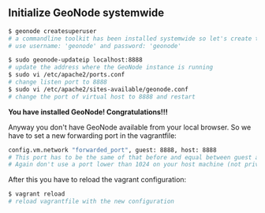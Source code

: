 ## Initialize GeoNode systemwide

```bash
$ geonode createsuperuser
# a commandline toolkit has been installed systemwide so let's create the superuser of the GeoNode instance
# use username: 'geonode' and password: 'geonode'
```

```bash
$ sudo geonode-updateip localhost:8888
# update the address where the GeoNode instance is running
$ sudo vi /etc/apache2/ports.conf
# change listen port to 8888
$ sudo vi /etc/apache2/sites-available/geonode.conf
# change the port of virtual host to 8888 and restart
```

**You have installed GeoNode! Congratulations!!!**

Anyway you don't have GeoNode available from your local browser.
So we have to set a new forwarding port in the vagrantfile:

```bash
config.vm.network "forwarded_port", guest: 8888, host: 8888
# This port has to be the same of that before and equal between guest and host. You can understand this later on.
# Again don't use a port lower than 1024 on your host machine (not privileged)!!!
```

After this you have to reload the vagrant configuration:

```bash
$ vagrant reload
# reload vagrantfile with the new configuration
```
